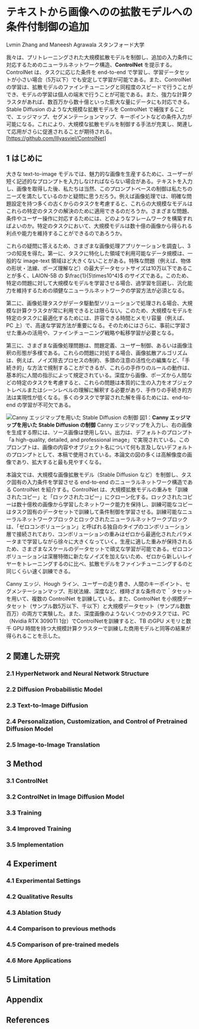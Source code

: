 # テキストから画像へのの拡散モデルへの条件付制御の追加

Lvmin Zhang and Maneesh Agrawala
スタンフォード大学

我々は、プリトレーニングされた大規模拡散モデルを制御し、追加の入力条件に対応するためのニューラルネットワーク構造、**ControlNet** を提示する。ControlNet は、タスクに応じた条件を end-to-end で学習し、学習データセットが小さい場合（5万以下）でも安定して学習が可能である。また、ControlNet の学習は、拡散モデルのファインチューニングと同程度のスピードで行うことができ、モデルの学習は個人の端末で行うことが可能である。また、強力な計算クラスタがあれば、数百万から数十億といった膨大な量にデータにも対応できる。Stable Diffusion のような大規模な拡散モデルを ControlNet で補強することで、エッジマップ、セグメンテーションマップ、キーポイントなどの条件入力が可能になる。これにより、大規模な拡散モデルを制御する手法が充実し、関連して応用がさらに促進されることが期待される。
[https://github.com/lllyasviel/ControlNet]

## 1 はじめに

大きな text-to-image モデルでは、魅力的な画像を生産するために、ユーザーが短く記述的なプロンプトを入力しなければならない場合がある。テキストを入力し、画像を取得した後、私たちは当然、このプロンプトベースの制御は私たちのニーズを満たしているのかと疑問に思うだろう。例えば画像処理では、明確な問題設定を持つ多くの古くからのタスクを考慮すると、これらの大規模なモデルはこれらの特定のタスクの解決のために適用できるのだろうか。さまざまな問題、条件やユーザー操作に対応するためには、どのようなフレームワークを構築すればよいのか。特定のタスクにおいて、大規模モデルは数十億の画像から得られる利点や能力を維持することができるのであろうか。

これらの疑問に答えるため、さまざまな画像処理アプリケーションを調査し、3つの知見を得た。第一に、タスクに特化した領域で利用可能なデータ規模は、一般的な image-text 領域ほど大きくないことがある。特殊な問題（例えば、物体の形状・法線、ポーズ理解など）の最大データセットサイズは10万以下であることが多く、LAION-5B の $\frac{1}{5\times10^4}$ のサイズである。このため、特定の問題に対して大規模なモデルを学習させる場合、過学習を回避し、汎化能力を維持するための頑健なニューラルネットワークの学習方法が必須となる。

第二に、画像処理タスクがデータ駆動型ソリューションで処理される場合、大規模な計算クラスタが常に利用できるとは限らない。このため、大規模なモデルを特定のタスクに最適化するためには、許容できる時間とメモリ容量（例えば、PC 上）で、高速な学習方法が重要になる。そのためにはさらに、事前に学習させた重みの活用や、ファインチューニング戦略や転移学習が必要となる。

第三に、さまざまな画像処理問題は、問題定義、ユーザー制御、あるいは画像注釈の形態が多様である。これらの問題に対処する場合、画像拡散アルゴリズムは、例えば、ノイズ除去プロセスの制約、多頭の注意の活性化の編集など、「手続き的」な方法で規制することができるが、これらの手作りのルールの動作は、基本的に人間の指示によって規定されている。深度から画像、ポーズから人間などの特定のタスクを考慮すると、これらの問題は本質的に生の入力をオブジェクトレベルまたはシーンレベルの理解に解釈する必要があり、手作りの手続き的方法は実現性が低くなる。多くのタスクで学習された解を得るためには、end-to-end の学習が不可欠である。

![Canny エッジマップを用いた Stable Diffusion の制御](2023-05-22-14-31-44.png)
図1：**Canny エッジマップを用いた Stable Diffusion の制御**
Canny エッジマップを入力し、右の画像を生成する際には、ソース画像は使用しない。出力は、デフォルトのプロンプト「a high-quality, detailed, and professional image」で実現されている。このプロンプトは、画像の内容やオブジェクト名について何も言及しないデフォルトのプロンプトとして、本稿で使用されている。本論文の図の多くは高解像度の画像であり、拡大すると最も見やすくなる。

本論文では、大規模な画像拡散モデル（Stable Diffusion など）を制御し、タスク固有の入力条件を学習させる end-to-end のニューラルネットワーク構造である ControlNet を紹介する。ControlNet は、大規模拡散モデルの重みを「訓練されたコピー」と「ロックされたコピー」にクローン化する。ロックされたコピーは数十億枚の画像から学習したネットワーク能力を保持し、訓練可能なコピーはタスク固有のデータセットで訓練して条件制御を学習させる。訓練可能なニューラルネットワークブロックとロックされたニューラルネットワークブロックは、「ゼロコンボリューション」と呼ばれる独自のタイプのコンボリューション層で接続されており、コンボリューションの重みはゼロから最適化されたパラメータまで学習しながら徐々に大きくなっていく。生産に適した重みが保持されるため、さまざまなスケールのデータセットで頑丈な学習が可能である。ゼロコンボリューションは深層特徴に新たなノイズを加えないため、ゼロから新しいレイヤーをトレーニングするのに比べ、拡散モデルをファインチューニングするのと同じくらい速く訓練できる。

Canny エッジ、Hough ライン、ユーザーの走り書き、人間のキーポイント、セグメンテーションマップ、形状法線、深度など、様時ざまな条件ので＾タセットを用いて、複数の ControlNet を訓練している。また、ControlNet を小規模データセット（サンプル数5万以下、千以下）と大規模データセット（サンプル数数百万）の両方で実験した。また、深度画像のようないくつかのタスクでは、PC（Nvidia RTX 3090TI 1台）でControlNetを訓練すると、TB のGPU メモリと数千 GPU 時間を持つ大規模計算クラスターで訓練した商用モデルと同等の結果が得られることを示した。

## 2 関連した研究

### 2.1 HyperNetwork and Neural Network Structure

### 2.2 Diffusion Probabilistic Model

### 2.3 Text-to-Image Diffusion

### 2.4 Personalization, Customization, and Control of Pretrained Diffusion Model

### 2.5 Image-to-Image Translation

## 3 Method

### 3.1 ControlNet

### 3.2 ControlNet in Image Diffusion Model

### 3.3 Training

### 3.4 Improved Training

### 3.5 Implementation

## 4 Experiment

### 4.1 Experimental Settings

### 4.2 Qualitative Results

### 4.3 Ablation Study

### 4.4 Comparison to previous methods

### 4.5 Comparison of pre-trained medels

### 4.6 More Applications

## 5 Limitation

## Appendix

## References
